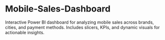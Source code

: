 # Mobile-Sales-Dashboard
Interactive Power BI dashboard for analyzing mobile sales across brands, cities, and payment methods. Includes slicers, KPIs, and dynamic visuals for actionable insights.
